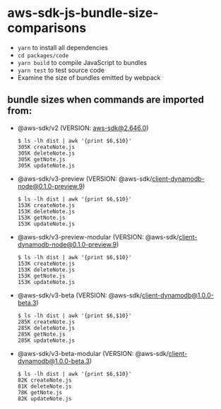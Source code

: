 # aws-sdk-js-bundle-size-comparisons

- `yarn` to install all dependencies
- `cd packages/code`
- `yarn build` to compile JavaScript to bundles
- `yarn test` to test source code
- Examine the size of bundles emitted by webpack

## bundle sizes when commands are imported from:

- @aws-sdk/v2 (VERSION: aws-sdk@2.646.0)

  ```console
  $ ls -lh dist | awk '{print $6,$10}'
  305K createNote.js
  305K deleteNote.js
  305K getNote.js
  305K updateNote.js
  ```

- @aws-sdk/v3-preview (VERSION: @aws-sdk/client-dynamodb-node@0.1.0-preview.9)

  ```console
  $ ls -lh dist | awk '{print $6,$10}'
  153K createNote.js
  153K deleteNote.js
  153K getNote.js
  153K updateNote.js
  ```

- @aws-sdk/v3-preview-modular (VERSION: @aws-sdk/client-dynamodb-node@0.1.0-preview.9)

  ```console
  $ ls -lh dist | awk '{print $6,$10}'
  153K createNote.js
  153K deleteNote.js
  153K getNote.js
  153K updateNote.js
  ```

- @aws-sdk/v3-beta (VERSION: @aws-sdk/client-dynamodb@1.0.0-beta.3)

  ```console
  $ ls -lh dist | awk '{print $6,$10}'
  285K createNote.js
  285K deleteNote.js
  285K getNote.js
  285K updateNote.js
  ```

- @aws-sdk/v3-beta-modular (VERSION: @aws-sdk/client-dynamodb@1.0.0-beta.3)

  ```console
  $ ls -lh dist | awk '{print $6,$10}'
  82K createNote.js
  81K deleteNote.js
  78K getNote.js
  82K updateNote.js
  ```
